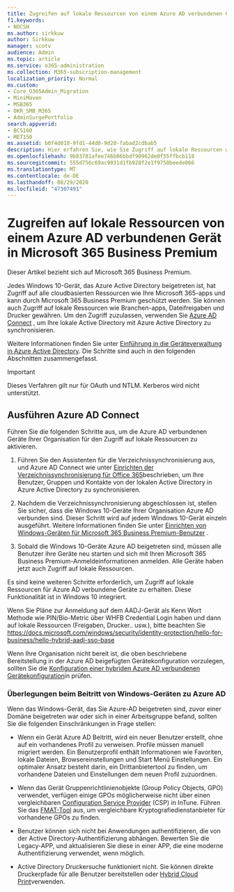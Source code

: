 ```yaml
---
title: Zugreifen auf lokale Ressourcen von einem Azure AD verbundenen Gerät in Microsoft 365 Business
f1.keywords:
- NOCSH
ms.author: sirkkuw
author: Sirkkuw
manager: scotv
audience: Admin
ms.topic: article
ms.service: o365-administration
ms.collection: M365-subscription-management
localization_priority: Normal
ms.custom:
- Core_O365Admin_Migration
- MiniMaven
- MSB365
- OKR_SMB_M365
- AdminSurgePortfolio
search.appverid:
- BCS160
- MET150
ms.assetid: b0f4d010-9fd1-44d0-9d20-fabad2cdbab5
description: Hier erfahren Sie, wie Sie Zugriff auf lokale Ressourcen wie Branchen-apps, Dateifreigaben und Drucker aus einem Azure-Active Directory, dem Windows 10-Gerät beigetreten ist.
ms.openlocfilehash: 9b83781afee746b06bbdf90962de0f55ffbcb118
ms.sourcegitcommit: 555d756c69ac9031d1fb928f2e1f9750beede066
ms.translationtype: MT
ms.contentlocale: de-DE
ms.lasthandoff: 08/29/2020
ms.locfileid: "47307491"
---
```

# <a name="access-on-premises-resources-from-an-azure-ad-joined-device-in-microsoft-365-business-premium"></a>Zugreifen auf lokale Ressourcen von einem Azure AD verbundenen Gerät in Microsoft 365 Business Premium

Dieser Artikel bezieht sich auf Microsoft 365 Business Premium.

Jedes Windows 10-Gerät, das Azure Active Directory beigetreten ist, hat Zugriff auf alle cloudbasierten Ressourcen wie Ihre Microsoft 365-apps und kann durch Microsoft 365 Business Premium geschützt werden. Sie können auch Zugriff auf lokale Ressourcen wie Branchen-apps, Dateifreigaben und Drucker gewähren. Um den Zugriff zuzulassen, verwenden Sie [Azure AD Connect](https://docs.microsoft.com/azure/active-directory/connect/active-directory-aadconnect) , um Ihre lokale Active Directory mit Azure Active Directory zu synchronisieren. 

Weitere Informationen finden Sie unter [Einführung in die Geräteverwaltung in Azure Active Directory](https://docs.microsoft.com/azure/active-directory/device-management-introduction).
Die Schritte sind auch in den folgenden Abschnitten zusammengefasst.

> [!IMPORTANT]
> Dieses Verfahren gilt nur für OAuth und NTLM. Kerberos wird nicht unterstützt.
 
## <a name="run-azure-ad-connect"></a>Ausführen Azure AD Connect

Führen Sie die folgenden Schritte aus, um die Azure AD verbundenen Geräte Ihrer Organisation für den Zugriff auf lokale Ressourcen zu aktivieren.
  
1. Führen Sie den Assistenten für die Verzeichnissynchronisierung aus, und Azure AD Connect wie unter [Einrichten der Verzeichnissynchronisierung für Office 365](https://docs.microsoft.com/microsoft-365/enterprise/set-up-directory-synchronization)beschrieben, um Ihre Benutzer, Gruppen und Kontakte von der lokalen Active Directory in Azure Active Directory zu synchronisieren.
    
2. Nachdem die Verzeichnissynchronisierung abgeschlossen ist, stellen Sie sicher, dass die Windows 10-Geräte Ihrer Organisation Azure AD verbunden sind. Dieser Schritt wird auf jedem Windows 10-Gerät einzeln ausgeführt. Weitere Informationen finden Sie unter [Einrichten von Windows-Geräten für Microsoft 365 Business Premium-Benutzer](set-up-windows-devices.md) . 
    
3. Sobald die Windows 10-Geräte Azure AD beigetreten sind, müssen alle Benutzer ihre Geräte neu starten und sich mit Ihren Microsoft 365 Business Premium-Anmeldeinformationen anmelden. Alle Geräte haben jetzt auch Zugriff auf lokale Ressourcen.
    
Es sind keine weiteren Schritte erforderlich, um Zugriff auf lokale Ressourcen für Azure AD verbundene Geräte zu erhalten. Diese Funktionalität ist in Windows 10 integriert. 

Wenn Sie Pläne zur Anmeldung auf dem AADJ-Gerät als Kenn Wort Methode wie PIN/Bio-Metric über WHFB Credential Login haben und dann auf lokale Ressourcen (Freigaben, Drucker.. usw.), bitte beachten Sie https://docs.microsoft.com/windows/security/identity-protection/hello-for-business/hello-hybrid-aadj-sso-base
  
Wenn Ihre Organisation nicht bereit ist, die oben beschriebene Bereitstellung in der Azure AD beigefügten Gerätekonfiguration vorzulegen, sollten Sie die [Konfiguration einer hybriden Azure AD verbundenen Gerätekonfiguration](manage-windows-devices.md)in prüfen.
  
### <a name="considerations-when-you-join-windows-devices-to-azure-ad"></a>Überlegungen beim Beitritt von Windows-Geräten zu Azure AD

Wenn das Windows-Gerät, das Sie Azure-AD beigetreten sind, zuvor einer Domäne beigetreten war oder sich in einer Arbeitsgruppe befand, sollten Sie die folgenden Einschränkungen in Frage stellen:
  
- Wenn ein Gerät Azure AD Beitritt, wird ein neuer Benutzer erstellt, ohne auf ein vorhandenes Profil zu verweisen. Profile müssen manuell migriert werden. Ein Benutzerprofil enthält Informationen wie Favoriten, lokale Dateien, Browsereinstellungen und Start Menü Einstellungen. Ein optimaler Ansatz besteht darin, ein Drittanbietertool zu finden, um vorhandene Dateien und Einstellungen dem neuen Profil zuzuordnen.

- Wenn das Gerät Gruppenrichtlinienobjekte (Group Policy Objects, GPO) verwendet, verfügen einige GPOs möglicherweise nicht über einen vergleichbaren [Configuration Service Provider](https://docs.microsoft.com/windows/configuration/provisioning-packages/how-it-pros-can-use-configuration-service-providers) (CSP) in InTune. Führen Sie das [FMAT-Tool](https://www.microsoft.com/download/details.aspx?id=45520) aus, um vergleichbare Kryptografiedienstanbieter für vorhandene GPOs zu finden.

- Benutzer können sich nicht bei Anwendungen authentifizieren, die von der Active Directory-Authentifizierung abhängen. Bewerten Sie die Legacy-APP, und aktualisieren Sie diese in einer APP, die eine moderne Authentifizierung verwendet, wenn möglich.

- Active Directory Druckersuche funktioniert nicht. Sie können direkte Druckerpfade für alle Benutzer bereitstellen oder [Hybrid Cloud Print](https://docs.microsoft.com/windows-server/administration/hybrid-cloud-print/hybrid-cloud-print-deploy)verwenden.
